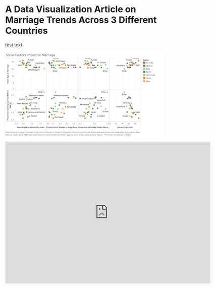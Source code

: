 # A Data Visualization Article on Marriage Trends Across 3 Different Countries

test text 

![](India_marriage.png)

<iframe seamless frameborder="0" src="https://public.tableau.com/views/Global_marriage/Sheet1?:embed=yes&:display_count=yes&:showVizHome=no" width = '650' height = '450' scrolling='yes' ></iframe>    
